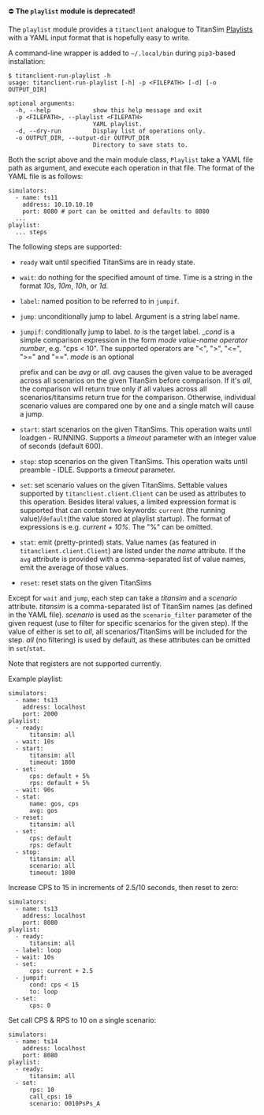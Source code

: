 ⛔ **The `playlist` module is deprecated!**

The `playlist` module provides a `titanclient` analogue to TitanSim
[Playlists](http://ttcn.ericsson.se/TitanSim/Help/StartUp_and_Use/Controlling_TitanSim/Playlist.html)
with a YAML input format that is hopefully easy to write.

A command-line wrapper is added to `~/.local/bin` during `pip3`-based
installation:

```
$ titanclient-run-playlist -h
usage: titanclient-run-playlist [-h] -p <FILEPATH> [-d] [-o OUTPUT_DIR]

optional arguments:
  -h, --help            show this help message and exit
  -p <FILEPATH>, --playlist <FILEPATH>
                        YAML playlist.
  -d, --dry-run         Display list of operations only.
  -o OUTPUT_DIR, --output-dir OUTPUT_DIR
                        Directory to save stats to.
```

Both the script above and the main module class, `Playlist` take a
YAML file path as argument, and execute each operation in that
file. The format of the YAML file is as follows:


```
simulators:
  - name: ts11
    address: 10.10.10.10
    port: 8080 # port can be omitted and defaults to 8080
  ...
playlist:
  ... steps
```

The following steps are supported:

- `ready` wait until specified TitanSims are in ready state.

- `wait`: do nothing for the specified amount of time. Time is a string
in the format _10s_, _10m_, _10h_, or _1d_.

- `label`: named position to be referred to in `jumpif`.

- `jump`: unconditionally jump to label. Argument is a string label name.

- `jumpif`: conditionally jump to label. _to_ is the target label.
  __cond_ is a simple comparison expression in the form _mode
  value-name operator number_, e.g. "cps < 10". The supported
  operators are "<", ">", "<=", ">=" and "==". _mode_ is an optional

  prefix and can be _avg_ or _all_. _avg_ causes the given value to be
  averaged across all scenarios on the given TitanSim before
  comparison. If it's _all_, the comparison will return true only if
  all values across all scenarios/titansims return true for the
  comparison. Otherwise, individual scenario values are compared one
  by one and a single match will cause a jump.

- `start`: start scenarios on the given TitanSims. This operation
  waits until loadgen - RUNNING. Supports a _timeout_ parameter with
  an integer value of seconds (default 600).

- `stop`: stop scenarios on the given TitanSims. This operation waits
  until preamble - IDLE. Supports a _timeout_ parameter.

- `set`: set scenario values on the given TitanSims. Settable values
supported by `titanclient.client.Client` can be used as attributes to
this operation. Besides literal values, a limited expression format is
supported that can contain two keywords: `current` (the running
value)/`default`(the value stored at playlist startup). The format of
expressions is e.g. _current + 10%_. The "%" can be omitted.

- `stat`: emit (pretty-printed) stats. Value names (as featured in
`titanclient.client.Client`) are listed under the _name_ attribute. If
the `avg` attribute is provided with a comma-separated list of value
names, emit the average of those values.

- `reset`: reset stats on the given TitanSims

Except for `wait` and `jump`, each step can take a _titansim_ and a
_scenario_ attribute. _titansim_ is a comma-separated list of TitanSim
names (as defined in the YAML file). _scenario_ is used as the
`scenario_filter` parameter of the given request (use to filter for
specific scenarios for the given step). If the value of either is set
to _all_, all scenarios/TitanSims will be included for the step. _all_
(no filtering) is used by default, as these attributes can be omitted
in `set`/`stat`.

Note that registers are not supported currently.

Example playlist:

```
simulators:
  - name: ts13
    address: localhost
    port: 2000
playlist:
  - ready:
      titansim: all
  - wait: 10s
  - start:
      titansim: all
      timeout: 1800
  - set:
      cps: default + 5%
      rps: default + 5%
  - wait: 90s
  - stat:
      name: gos, cps
      avg: gos
  - reset:
      titansim: all
  - set:
      cps: default
      rps: default
  - stop:
      titansim: all
      scenario: all
      timeout: 1800
```

Increase CPS to 15 in increments of 2.5/10 seconds, then reset
to zero:

```
simulators:
  - name: ts13
    address: localhost
    port: 8080
playlist:
  - ready:
      titansim: all
  - label: loop
  - wait: 10s
  - set:
      cps: current + 2.5
  - jumpif:
      cond: cps < 15
      to: loop
  - set:
      cps: 0
```

Set call CPS & RPS to 10 on a single scenario:

```
simulators:
  - name: ts14
    address: localhost
    port: 8080
playlist:
  - ready:
      titansim: all
  - set:
      rps: 10
      call_cps: 10
      scenario: 0010PsPs_A
```
